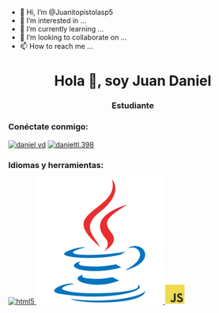 - 👋 Hi, I’m @Juanitopistolasp5
- 👀 I’m interested in ...
- 🌱 I’m currently learning ...
- 💞️ I’m looking to collaborate on ...
- 📫 How to reach me ...
<h1 align="center">Hola 👋, soy Juan Daniel</h1>
<h3 align="center">Estudiante</h3>

<h3 align="left">Conéctate conmigo:</h3>
<p align="left">
<a href="https://fb.com/daniel vd" target="blank"><img align="center" src="https://raw.githubusercontent.com/rahuldkjain /github-profile-readme-generator/master/src/images/icons/Social/facebook.svg" alt="daniel vd" height="30" width="40" /></a>
<a href=" https://instagram.com/danieltl.398" target="blank"><img align="center" src="https://raw.githubusercontent.com/rahuldkjain/github-profile-readme-generator/master/src/images/icons/Social/instagram.svg" alt="danieltl.398" height="30" width="40" /></a>
</p>

<h3 align="left">Idiomas y herramientas:</h3>
<p align="left"> <a href="https://www.w3.org/html/" target="_blank" rel="noreferrer"> <img src="https://raw.githubusercontent. com/devicons/devicon/master/icons/html5/html5-original-wordmark.svg" alt="html5" width="40" height="40"/> </a> <a href="https:// www.java.com" target="_blank" rel="noreferrer"> <img src="https://raw.githubusercontent.com/devicons/devicon/master/icons/java/java-original.svg" alt= "java" ancho="40" altura="40"/> </a> <a href="https://developer.mozilla.org/en-US/docs/Web/JavaScript" target="_blank" rel ="noremitente"><img src="https://raw.githubusercontent.com/devicons/devicon/master/icons/javascript/javascript-original.svg" alt="javascript" width="40" height="40"/> </a> </p>

<!---
Juanitopistolasp5/Juanitopistolasp5 is a ✨ special ✨ repository because its `README.md` (this file) appears on your GitHub profile.
You can click the Preview link to take a look at your changes.
--->
